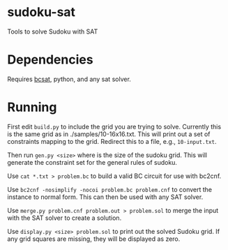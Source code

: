 # sudoku-sat

Tools to solve Sudoku with SAT

# Dependencies 

Requires [bcsat](https://users.ics.aalto.fi/tjunttil/bcsat/), python, and
any sat solver. 

# Running

First edit `build.py` to include the grid you are trying to solve. Currently
this is the same grid as in ./samples/10-16x16.txt. This will print out a set
of constraints mapping to the grid. Redirect this to a file, e.g.,
`10-input.txt`.

Then run `gen.py <size>` where <size> is the size of the sudoku grid. This will
generate the constraint set for the general rules of sudoku. 

Use `cat *.txt > problem.bc` to build a valid BC circuit for use with bc2cnf.

Use `bc2cnf -nosimplify -nocoi problem.bc problem.cnf` to convert the 
instance to normal form. This can then be used with any SAT solver. 

Use `merge.py problem.cnf problem.out > problem.sol` to merge the input
with the SAT solver to create a solution. 

Use `display.py <size> problem.sol` to print out the solved Sudoku grid. If
any grid squares are missing, they will be displayed as zero. 
